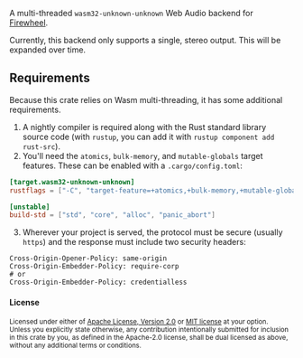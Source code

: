 A multi-threaded `wasm32-unknown-unknown` Web Audio
backend for [Firewheel](https://github.com/BillyDM/firewheel).

Currently, this backend only supports a single, stereo output.
This will be expanded over time.

## Requirements

Because this crate relies on Wasm multi-threading, it has
some additional requirements.

1. A nightly compiler is required along with the Rust standard library source code
   (with `rustup`, you can add it with `rustup component add rust-src`).
2. You'll need the `atomics`, `bulk-memory`, and `mutable-globals` target features.
   These can be enabled with a `.cargo/config.toml`:

```toml
[target.wasm32-unknown-unknown]
rustflags = ["-C", "target-feature=+atomics,+bulk-memory,+mutable-globals"]

[unstable]
build-std = ["std", "core", "alloc", "panic_abort"]
```

3. Wherever your project is served, the protocol must be secure (usually `https`)
   and the response must include two security headers:

```
Cross-Origin-Opener-Policy: same-origin
Cross-Origin-Embedder-Policy: require-corp
# or
Cross-Origin-Embedder-Policy: credentialless
```

#### License

<sup>
Licensed under either of <a href="LICENSE-APACHE">Apache License, Version
2.0</a> or <a href="LICENSE-MIT">MIT license</a> at your option.
</sup>

<br>

<sub>
Unless you explicitly state otherwise, any contribution intentionally submitted
for inclusion in this crate by you, as defined in the Apache-2.0 license, shall
be dual licensed as above, without any additional terms or conditions.
</sub>
